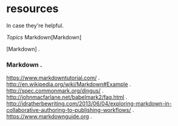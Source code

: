 # resources
In case they're helpful.

*Topics*
Markdown[Markdown]

[Markdown] . 
### Markdown . 
https://www.markdowntutorial.com/ . 
http://en.wikipedia.org/wiki/Markdown#Example . 
http://spec.commonmark.org/dingus/ . 
http://johnmacfarlane.net/babelmark2/faq.html . 
http://idratherbewriting.com/2013/06/04/exploring-markdown-in-collaborative-authoring-to-publishing-workflows/ . 
https://www.markdownguide.org . 
